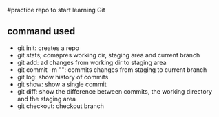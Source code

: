 #practice repo to start learning Git

## command used
- git init: creates a repo
- git stats; comapres working dir, staging area and current branch
- git add: ad changes from working dir to staging area
- git commit -m "<message>": commits changes from staging to current branch
- git log: show history of commits
- git show: show a single commit
- git diff: show the difference between commits, the working directory and the staging area
- git checkout: checkout branch

